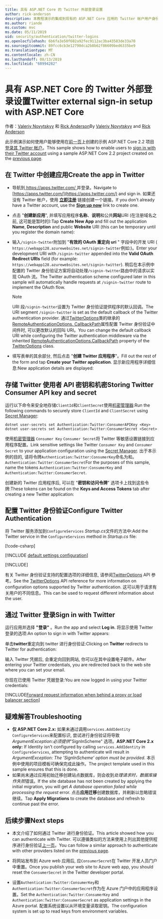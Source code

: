```yaml
---
title: 具有 ASP.NET Core 的 Twitter 外部登录设置
author: rick-anderson
description: 本教程演示的集成到现有的 ASP.NET Core 应用的 Twitter 帐户用户身份验证。
ms.author: riande
ms.custom: mvc
ms.date: 05/11/2019
uid: security/authentication/twitter-logins
ms.openlocfilehash: 6b6fa3e50f602a92fec9112ac3ba43583de33a70
ms.sourcegitcommit: 89fcc6cb3e12790dca2b8b62f86609bed6335be9
ms.translationtype: MT
ms.contentlocale: zh-CN
ms.lasthandoff: 08/13/2019
ms.locfileid: "68994282"
---
```

# <a name="twitter-external-sign-in-setup-with-aspnet-core"></a><span data-ttu-id="927ad-103">具有 ASP.NET Core 的 Twitter 外部登录设置</span><span class="sxs-lookup"><span data-stu-id="927ad-103">Twitter external sign-in setup with ASP.NET Core</span></span>

<span data-ttu-id="927ad-104">作者：[Valeriy Novytskyy](https://github.com/01binary) 和 [Rick Anderson](https://twitter.com/RickAndMSFT)</span><span class="sxs-lookup"><span data-stu-id="927ad-104">By [Valeriy Novytskyy](https://github.com/01binary) and [Rick Anderson](https://twitter.com/RickAndMSFT)</span></span>

<span data-ttu-id="927ad-105">此示例演示如何使用户能够使用在[前一页](xref:security/authentication/social/index)上创建的示例 ASP.NET Core 2.2 项目[登录其 Twitter 帐户](https://dev.twitter.com/web/sign-in/desktop-browser)。</span><span class="sxs-lookup"><span data-stu-id="927ad-105">This sample shows how to enable users to [sign in with their Twitter account](https://dev.twitter.com/web/sign-in/desktop-browser) using a sample ASP.NET Core 2.2 project created on the [previous page](xref:security/authentication/social/index).</span></span>

## <a name="create-the-app-in-twitter"></a><span data-ttu-id="927ad-106">在 Twitter 中创建应用</span><span class="sxs-lookup"><span data-stu-id="927ad-106">Create the app in Twitter</span></span>

* <span data-ttu-id="927ad-107">导航到[ https://apps.twitter.com/ ](https://apps.twitter.com/)并登录。</span><span class="sxs-lookup"><span data-stu-id="927ad-107">Navigate to [https://apps.twitter.com/](https://apps.twitter.com/) and sign in.</span></span> <span data-ttu-id="927ad-108">如果还没有 Twitter 帐户，使用 **[立即注册](https://twitter.com/signup)** 链接创建一个链接。</span><span class="sxs-lookup"><span data-stu-id="927ad-108">If you don't already have a Twitter account, use the **[Sign up now](https://twitter.com/signup)** link to create one.</span></span>

* <span data-ttu-id="927ad-109">点击 "**创建新应用**", 并填写应用程序**名称**、**说明**和公共**网站**URI (在注册域名之前, 这可能是暂时的):</span><span class="sxs-lookup"><span data-stu-id="927ad-109">Tap **Create New App** and fill out the application **Name**, **Description** and public **Website** URI (this can be temporary until you register the domain name):</span></span>

* <span data-ttu-id="927ad-110">输入`/signin-twitter`附加到 "**有效的 OAuth 重定向 uri** " 字段中的开发 URI ( `https://webapp128.azurewebsites.net/signin-twitter`例如:)。</span><span class="sxs-lookup"><span data-stu-id="927ad-110">Enter your development URI with `/signin-twitter` appended into the **Valid OAuth Redirect URIs** field (for example: `https://webapp128.azurewebsites.net/signin-twitter`).</span></span> <span data-ttu-id="927ad-111">稍后在本示例中配置的 Twitter 身份验证方案将自动处理`/signin-twitter`路由中的请求以实现 OAuth 流。</span><span class="sxs-lookup"><span data-stu-id="927ad-111">The Twitter authentication scheme configured later in this sample will automatically handle requests at `/signin-twitter` route to implement the OAuth flow.</span></span>

  > [!NOTE]
  > <span data-ttu-id="927ad-112">URI 段`/signin-twitter`设置为 Twitter 身份验证提供程序的默认回调。</span><span class="sxs-lookup"><span data-stu-id="927ad-112">The URI segment `/signin-twitter` is set as the default callback of the Twitter authentication provider.</span></span> <span data-ttu-id="927ad-113">通过[TwitterOptions](/dotnet/api/microsoft.aspnetcore.authentication.twitter.twitteroptions)类的继承的[RemoteAuthenticationOptions. CallbackPath](/dotnet/api/microsoft.aspnetcore.authentication.remoteauthenticationoptions.callbackpath)属性配置 Twitter 身份验证中间件时, 可以更改默认的回叫 URI。</span><span class="sxs-lookup"><span data-stu-id="927ad-113">You can change the default callback URI while configuring the Twitter authentication middleware via the inherited [RemoteAuthenticationOptions.CallbackPath](/dotnet/api/microsoft.aspnetcore.authentication.remoteauthenticationoptions.callbackpath) property of the [TwitterOptions](/dotnet/api/microsoft.aspnetcore.authentication.twitter.twitteroptions) class.</span></span>

* <span data-ttu-id="927ad-114">填写表单的其余部分, 然后点击 "**创建 Twitter 应用程序**"。</span><span class="sxs-lookup"><span data-stu-id="927ad-114">Fill out the rest of the form and tap **Create your Twitter application**.</span></span> <span data-ttu-id="927ad-115">显示新应用程序详细信息:</span><span class="sxs-lookup"><span data-stu-id="927ad-115">New application details are displayed:</span></span>

## <a name="storing-twitter-consumer-api-key-and-secret"></a><span data-ttu-id="927ad-116">存储 Twitter 使用者 API 密钥和机密</span><span class="sxs-lookup"><span data-stu-id="927ad-116">Storing Twitter Consumer API key and secret</span></span>

<span data-ttu-id="927ad-117">运行以下命令来安全地存储`ClientId`和`ClientSecret`使用[机密管理器](xref:security/app-secrets):</span><span class="sxs-lookup"><span data-stu-id="927ad-117">Run the following commands to securely store `ClientId` and `ClientSecret` using [Secret Manager](xref:security/app-secrets):</span></span>

```console
dotnet user-secrets set Authentication:Twitter:ConsumerAPIKey <Key>
dotnet user-secrets set Authentication:Twitter:ConsumerSecret <Secret>
```

<span data-ttu-id="927ad-118">使用[机密管理器](xref:security/app-secrets) `Consumer Key` `Consumer Secret`将 Twitter 等敏感设置链接到应用程序配置。</span><span class="sxs-lookup"><span data-stu-id="927ad-118">Link sensitive settings like Twitter `Consumer Key` and `Consumer Secret` to your application configuration using the [Secret Manager](xref:security/app-secrets).</span></span> <span data-ttu-id="927ad-119">出于本示例的目的, 请将令牌`Authentication:Twitter:ConsumerKey`命名为和。 `Authentication:Twitter:ConsumerSecret`</span><span class="sxs-lookup"><span data-stu-id="927ad-119">For the purposes of this sample, name the tokens `Authentication:Twitter:ConsumerKey` and `Authentication:Twitter:ConsumerSecret`.</span></span>

<span data-ttu-id="927ad-120">创建新的 Twitter 应用程序后, 可以在 "**密钥和访问令牌**" 选项卡上找到这些令牌:</span><span class="sxs-lookup"><span data-stu-id="927ad-120">These tokens can be found on the **Keys and Access Tokens** tab after creating a new Twitter application:</span></span>

## <a name="configure-twitter-authentication"></a><span data-ttu-id="927ad-121">配置 Twitter 身份验证</span><span class="sxs-lookup"><span data-stu-id="927ad-121">Configure Twitter Authentication</span></span>

<span data-ttu-id="927ad-122">将 Twitter 服务添加到`ConfigureServices` *Startup.cs*文件的方法中:</span><span class="sxs-lookup"><span data-stu-id="927ad-122">Add the Twitter service in the `ConfigureServices` method in *Startup.cs* file:</span></span>

[!code-csharp[](~/security/authentication/social/social-code/StartupTwitter.cs?name=snippet&highlight=10-14)]

[!INCLUDE [default settings configuration](includes/default-settings.md)]

[!INCLUDE[](includes/chain-auth-providers.md)]

<span data-ttu-id="927ad-123">有关 Twitter 身份验证支持的配置选项的详细信息, 请参阅[TwitterOptions](/dotnet/api/microsoft.aspnetcore.builder.twitteroptions) API 参考。</span><span class="sxs-lookup"><span data-stu-id="927ad-123">See the [TwitterOptions](/dotnet/api/microsoft.aspnetcore.builder.twitteroptions) API reference for more information on configuration options supported by Twitter authentication.</span></span> <span data-ttu-id="927ad-124">这可以用于请求有关用户的不同信息。</span><span class="sxs-lookup"><span data-stu-id="927ad-124">This can be used to request different information about the user.</span></span>

## <a name="sign-in-with-twitter"></a><span data-ttu-id="927ad-125">通过 Twitter 登录</span><span class="sxs-lookup"><span data-stu-id="927ad-125">Sign in with Twitter</span></span>

<span data-ttu-id="927ad-126">运行应用并选择 **"登录"** 。</span><span class="sxs-lookup"><span data-stu-id="927ad-126">Run the app and select **Log in**.</span></span> <span data-ttu-id="927ad-127">将显示使用 Twitter 登录的选项:</span><span class="sxs-lookup"><span data-stu-id="927ad-127">An option to sign in with Twitter appears:</span></span>

<span data-ttu-id="927ad-128">单击**twitter**重定向到 twitter 进行身份验证:</span><span class="sxs-lookup"><span data-stu-id="927ad-128">Clicking on **Twitter** redirects to Twitter for authentication:</span></span>

<span data-ttu-id="927ad-129">输入 Twitter 凭据后, 会重定向回到网站, 你可以在其中设置电子邮件。</span><span class="sxs-lookup"><span data-stu-id="927ad-129">After entering your Twitter credentials, you are redirected back to the web site where you can set your email.</span></span>

<span data-ttu-id="927ad-130">你现在已使用 Twitter 凭据登录:</span><span class="sxs-lookup"><span data-stu-id="927ad-130">You are now logged in using your Twitter credentials:</span></span>

[!INCLUDE[Forward request information when behind a proxy or load balancer section](includes/forwarded-headers-middleware.md)]

## <a name="troubleshooting"></a><span data-ttu-id="927ad-131">疑难解答</span><span class="sxs-lookup"><span data-stu-id="927ad-131">Troubleshooting</span></span>

* <span data-ttu-id="927ad-132">**仅 ASP.NET Core 2.x:** 如果未通过调用`services.AddIdentity` `ConfigureServices`来配置标识, 尝试进行身份验证将导致*ArgumentException:必须提供*"SignInScheme" 选项。</span><span class="sxs-lookup"><span data-stu-id="927ad-132">**ASP.NET Core 2.x only:** If Identity isn't configured by calling `services.AddIdentity` in `ConfigureServices`, attempting to authenticate will result in *ArgumentException: The 'SignInScheme' option must be provided*.</span></span> <span data-ttu-id="927ad-133">本示例中使用的项目模板可确保完成此操作。</span><span class="sxs-lookup"><span data-stu-id="927ad-133">The project template used in this sample ensures that this is done.</span></span>
* <span data-ttu-id="927ad-134">如果尚未通过应用初始迁移创建站点数据库，则会收到*处理请求时，数据库操作失败*错误。</span><span class="sxs-lookup"><span data-stu-id="927ad-134">If the site database has not been created by applying the initial migration, you will get *A database operation failed while processing the request* error.</span></span> <span data-ttu-id="927ad-135">点击**应用迁移**创建数据库，并刷新以忽略错误继续。</span><span class="sxs-lookup"><span data-stu-id="927ad-135">Tap **Apply Migrations** to create the database and refresh to continue past the error.</span></span>

## <a name="next-steps"></a><span data-ttu-id="927ad-136">后续步骤</span><span class="sxs-lookup"><span data-stu-id="927ad-136">Next steps</span></span>

* <span data-ttu-id="927ad-137">本文介绍了如何通过 Twitter 进行身份验证。</span><span class="sxs-lookup"><span data-stu-id="927ad-137">This article showed how you can authenticate with Twitter.</span></span> <span data-ttu-id="927ad-138">可以遵循类似的方法来使用上列出其他提供程序进行身份验证[上一页](xref:security/authentication/social/index)。</span><span class="sxs-lookup"><span data-stu-id="927ad-138">You can follow a similar approach to authenticate with other providers listed on the [previous page](xref:security/authentication/social/index).</span></span>

* <span data-ttu-id="927ad-139">将网站发布到 Azure web 应用后, 应`ConsumerSecret`在 Twitter 开发人员门户中重置。</span><span class="sxs-lookup"><span data-stu-id="927ad-139">Once you publish your web site to Azure web app, you should reset the `ConsumerSecret` in the Twitter developer portal.</span></span>

* <span data-ttu-id="927ad-140">设置`Authentication:Twitter:ConsumerKey`和`Authentication:Twitter:ConsumerSecret`作为在 Azure 门户中的应用程序设置。</span><span class="sxs-lookup"><span data-stu-id="927ad-140">Set the `Authentication:Twitter:ConsumerKey` and `Authentication:Twitter:ConsumerSecret` as application settings in the Azure portal.</span></span> <span data-ttu-id="927ad-141">配置系统设置以从环境变量读取密钥。</span><span class="sxs-lookup"><span data-stu-id="927ad-141">The configuration system is set up to read keys from environment variables.</span></span>
